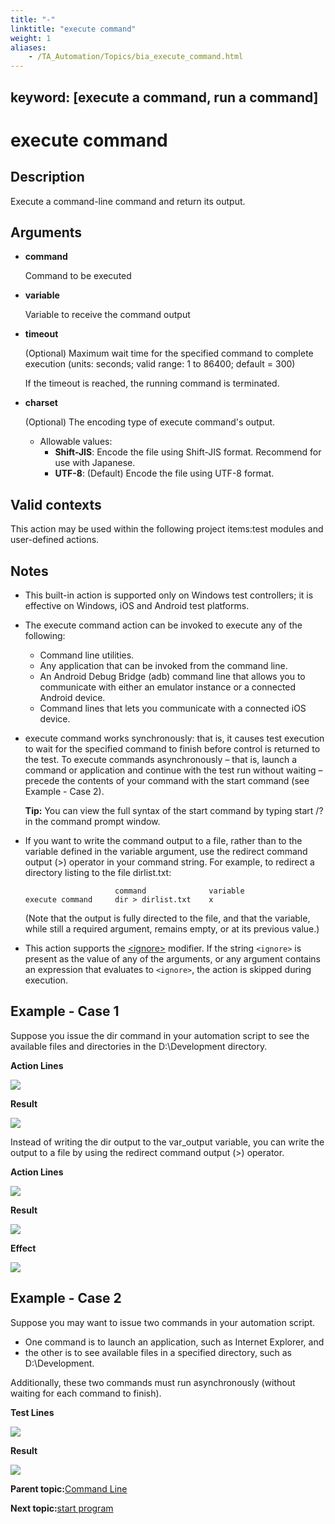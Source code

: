 ```yaml
--- 
title: "-"
linktitle: "execute command"
weight: 1
aliases: 
    - /TA_Automation/Topics/bia_execute_command.html
---
```

keyword: [execute a command, run a command]
---

# execute command

## Description

Execute a command-line command and return its output.

## Arguments

-   **command**

    Command to be executed

-   **variable**

    Variable to receive the command output

-   **timeout**

    \(Optional\) Maximum wait time for the specified command to complete execution \(units: seconds; valid range: 1 to 86400; default = 300\)

    If the timeout is reached, the running command is terminated.

-   **charset**

    \(Optional\) The encoding type of execute command's output.

    -   Allowable values:
        -   **Shift-JIS**: Encode the file using Shift-JIS format. Recommend for use with Japanese.
        -   **UTF-8**: \(Default\) Encode the file using UTF-8 format.

## Valid contexts

This action may be used within the following project items:test modules and user-defined actions.

## Notes

-   This built-in action is supported only on Windows test controllers; it is effective on Windows, iOS and Android test platforms.
-   The execute command action can be invoked to execute any of the following:
    -   Command line utilities.
    -   Any application that can be invoked from the command line.
    -   An Android Debug Bridge \(adb\) command line that allows you to communicate with either an emulator instance or a connected Android device.
    -   Command lines that lets you communicate with a connected iOS device.
-   execute command works synchronously: that is, it causes test execution to wait for the specified command to finish before control is returned to the test. To execute commands asynchronously – that is, launch a command or application and continue with the test run without waiting – precede the contents of your command with the start command \(see Example - Case 2\).

    **Tip:** You can view the full syntax of the start command by typing start /? in the command prompt window.

-   If you want to write the command output to a file, rather than to the variable defined in the variable argument, use the redirect command output \(\>\) operator in your command string. For example, to redirect a directory listing to the file dirlist.txt:

    ```
                        command              variable
    execute command     dir > dirlist.txt    x
    ```

    \(Note that the output is fully directed to the file, and that the variable, while still a required argument, remains empty, or at its previous value.\)

-   This action supports the [<ignore\>](/images//Images/TA_Automation/Topics/Ignoring_action.html) modifier. If the string `<ignore>` is present as the value of any of the arguments, or any argument contains an expression that evaluates to `<ignore>`, the action is skipped during execution.

## Example - Case 1

Suppose you issue the dir command in your automation script to see the available files and directories in the D:\\Development directory.

**Action Lines**

![](/images//Images/new_execute_command_1.png)

**Result**

![](/images//Images/new_execute_command_2.png)

Instead of writing the dir output to the var\_output variable, you can write the output to a file by using the redirect command output \(\>\) operator.

**Action Lines**

![](/images//Images/new_execute_command_3.png)

**Result**

![](/images//Images/new_execute_command_4.png)

**Effect**

![](/images//Images/new_execute_command_5.png)

## Example - Case 2

Suppose you may want to issue two commands in your automation script.

-   One command is to launch an application, such as Internet Explorer, and
-   the other is to see available files in a specified directory, such as D:\\Development.

Additionally, these two commands must run asynchronously \(without waiting for each command to finish\).

**Test Lines**

![](/images//Images/new_execute_command_7.png)

**Result**

![](/images//Images/new_execute_command_6.png)

**Parent topic:**[Command Line](/TA_Automation/Topics/bia_Command_line.html)

**Next topic:**[start program](/TA_Automation/Topics/bia_start_program.html)

